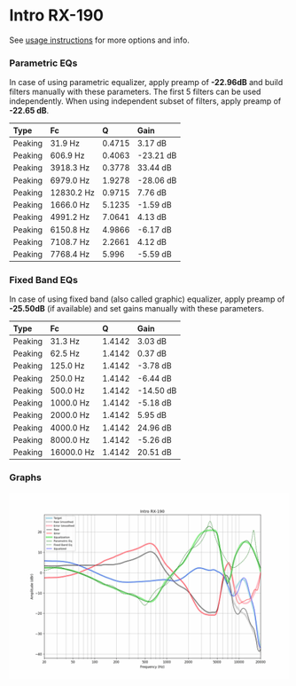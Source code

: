 # Intro RX-190
See [usage instructions](https://github.com/jaakkopasanen/AutoEq#usage) for more options and info.

### Parametric EQs
In case of using parametric equalizer, apply preamp of **-22.96dB** and build filters manually
with these parameters. The first 5 filters can be used independently.
When using independent subset of filters, apply preamp of **-22.65 dB**.

| Type    | Fc         |      Q | Gain      |
|:--------|:-----------|:-------|:----------|
| Peaking | 31.9 Hz    | 0.4715 | 3.17 dB   |
| Peaking | 606.9 Hz   | 0.4063 | -23.21 dB |
| Peaking | 3918.3 Hz  | 0.3778 | 33.44 dB  |
| Peaking | 6979.0 Hz  | 1.9278 | -28.06 dB |
| Peaking | 12830.2 Hz | 0.9715 | 7.76 dB   |
| Peaking | 1666.0 Hz  | 5.1235 | -1.59 dB  |
| Peaking | 4991.2 Hz  | 7.0641 | 4.13 dB   |
| Peaking | 6150.8 Hz  | 4.9866 | -6.17 dB  |
| Peaking | 7108.7 Hz  | 2.2661 | 4.12 dB   |
| Peaking | 7768.4 Hz  | 5.996  | -5.59 dB  |

### Fixed Band EQs
In case of using fixed band (also called graphic) equalizer, apply preamp of **-25.50dB**
(if available) and set gains manually with these parameters.

| Type    | Fc         |      Q | Gain      |
|:--------|:-----------|:-------|:----------|
| Peaking | 31.3 Hz    | 1.4142 | 3.03 dB   |
| Peaking | 62.5 Hz    | 1.4142 | 0.37 dB   |
| Peaking | 125.0 Hz   | 1.4142 | -3.78 dB  |
| Peaking | 250.0 Hz   | 1.4142 | -6.44 dB  |
| Peaking | 500.0 Hz   | 1.4142 | -14.50 dB |
| Peaking | 1000.0 Hz  | 1.4142 | -5.18 dB  |
| Peaking | 2000.0 Hz  | 1.4142 | 5.95 dB   |
| Peaking | 4000.0 Hz  | 1.4142 | 24.96 dB  |
| Peaking | 8000.0 Hz  | 1.4142 | -5.26 dB  |
| Peaking | 16000.0 Hz | 1.4142 | 20.51 dB  |

### Graphs
![](./Intro%20RX-190.png)